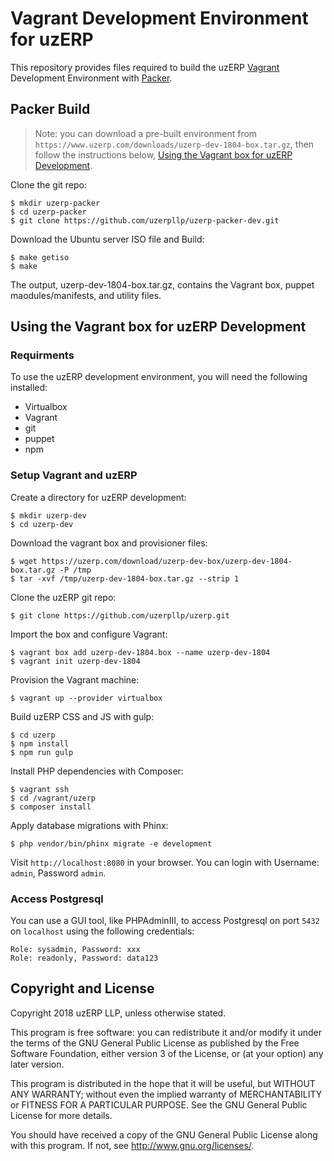 # Vagrant Development Environment for uzERP

This repository provides files required to build the uzERP [Vagrant](https://www.vagrantup.com/) Development Environment with [Packer](https://www.packer.io/).

## Packer Build

> Note: you can download a pre-built environment from ```https://www.uzerp.com/downloads/uzerp-dev-1804-box.tar.gz```,
> then follow the instructions below, [Using the Vagrant box for uzERP Development](#using-the-vagrant-box-for-uzerp-development).

Clone the git repo:

```
$ mkdir uzerp-packer
$ cd uzerp-packer
$ git clone https://github.com/uzerpllp/uzerp-packer-dev.git
```

Download the Ubuntu server ISO file and Build:

```
$ make getiso
$ make
```

The output, uzerp-dev-1804-box.tar.gz, contains the Vagrant box, puppet maodules/manifests, and utility files.

## Using the Vagrant box for uzERP Development

### Requirments

To use the uzERP development environment, you will need the following installed:

* Virtualbox
* Vagrant
* git
* puppet
* npm

### Setup Vagrant and uzERP

Create a directory for uzERP development:

```
$ mkdir uzerp-dev
$ cd uzerp-dev
```

Download the vagrant box and provisioner files:

```
$ wget https://uzerp.com/download/uzerp-dev-box/uzerp-dev-1804-box.tar.gz -P /tmp
$ tar -xvf /tmp/uzerp-dev-1804-box.tar.gz --strip 1
```

Clone the uzERP git repo:

```
$ git clone https://github.com/uzerpllp/uzerp.git
```

Import the box and configure Vagrant:

```
$ vagrant box add uzerp-dev-1804.box --name uzerp-dev-1804
$ vagrant init uzerp-dev-1804
```

Provision the Vagrant machine:

```
$ vagrant up --provider virtualbox
```

Build uzERP CSS and JS with gulp:

```
$ cd uzerp
$ npm install
$ npm run gulp

```

Install PHP dependencies with Composer:

```
$ vagrant ssh
$ cd /vagrant/uzerp
$ composer install
```

Apply database migrations with Phinx:


```
$ php vendor/bin/phinx migrate -e development
```

Visit ```http://localhost:8080``` in your browser. You can login with Username: ```admin```, Password ```admin```.

### Access Postgresql

You can use a GUI tool, like PHPAdminIII, to access Postgresql on port ```5432``` on ```localhost``` using the following credentials:

```
Role: sysadmin, Password: xxx
Role: readonly, Password: data123
```
## Copyright and License

Copyright 2018 uzERP LLP, unless otherwise stated.

This program is free software: you can redistribute it and/or modify
it under the terms of the GNU General Public License as published by
the Free Software Foundation, either version 3 of the License, or
(at your option) any later version.

This program is distributed in the hope that it will be useful,
but WITHOUT ANY WARRANTY; without even the implied warranty of
MERCHANTABILITY or FITNESS FOR A PARTICULAR PURPOSE.  See the
GNU General Public License for more details.

You should have received a copy of the GNU General Public License
along with this program.  If not, see <http://www.gnu.org/licenses/>.

